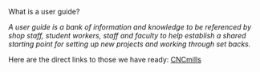 What is a user guide?

*A user guide is a bank of information and knowledge to be referenced by shop staff, student workers, staff and faculty to help establish a shared starting point for setting up new projects and working through set backs.*

Here are the direct links to those we have ready:
[CNCmills](UserGuides/CNCmills.md)